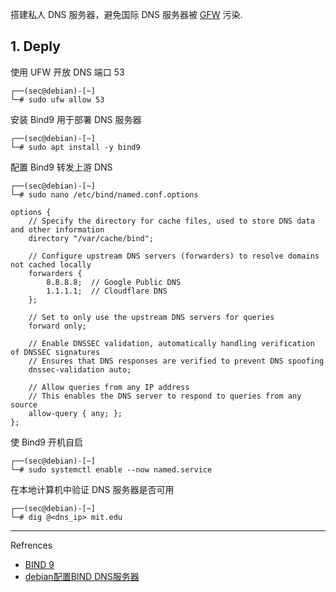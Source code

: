 搭建私人 DNS 服务器，避免国际 DNS 服务器被 [GFW](https://github.com/gfwlist/gfwlist) 污染.

## 1. Deply

使用 UFW 开放 DNS 端口 53

```
┌──(sec@debian)-[~]
└─# sudo ufw allow 53
```

安装 Bind9 用于部署 DNS 服务器

```
┌──(sec@debian)-[~]
└─# sudo apt install -y bind9
```

配置 Bind9 转发上游 DNS

```
┌──(sec@debian)-[~]
└─# sudo nano /etc/bind/named.conf.options
```

```
options {
    // Specify the directory for cache files, used to store DNS data and other information
    directory "/var/cache/bind";

    // Configure upstream DNS servers (forwarders) to resolve domains not cached locally
    forwarders {
        8.8.8.8;  // Google Public DNS
        1.1.1.1;  // Cloudflare DNS
    };

    // Set to only use the upstream DNS servers for queries
    forward only;

    // Enable DNSSEC validation, automatically handling verification of DNSSEC signatures
    // Ensures that DNS responses are verified to prevent DNS spoofing
    dnssec-validation auto;

    // Allow queries from any IP address
    // This enables the DNS server to respond to queries from any source
    allow-query { any; };
};

```

使 Bind9 开机自启

```
┌──(sec@debian)-[~]
└─# sudo systemctl enable --now named.service
```

在本地计算机中验证 DNS 服务器是否可用

```
┌──(sec@debian)-[~]
└─# dig @<dns_ip> mit.edu
```

---

Refrences

- [BIND 9](https://gitlab.isc.org/isc-projects/bind9)
- [debian配置BIND DNS服务器](https://blog.csdn.net/qq_51470638/article/details/138235472)

